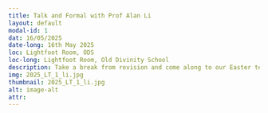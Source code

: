 ```yaml
---
title: Talk and Formal with Prof Alan Li
layout: default
modal-id: 1
dat: 16/05/2025
date-long: 16th May 2025 
loc: Lightfoot Room, ODS
loc-long: Lightfoot Room, Old Divinity School
description: Take a break from revision and come along to our Easter term talk on the 16th of March at the Lightfoot room, ODS! Professor Alan Li will be discussing the implications of organ-on-chips modelling for joint regeneration treatments. Following the talk there will be the opportunity to join Professor Li and the BioSoc committee for a formal dinner at St Johns! Sign-ups are open to all but places are limited so sign up now! Signup link for formal https://forms.gle/DszjWYK1qrcJWi5r6 (Deadline is 12th May)
img: 2025_LT_1_li.jpg
thumbnail: 2025_LT_1_li.jpg
alt: image-alt
attr: 
---
```

